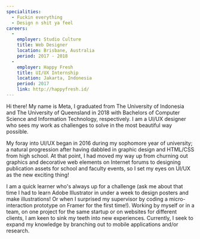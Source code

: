 ```yaml
---
specialities:
  - Fuckin everything
  - Design n shit ya feel
careers:
  -
    employer: Studio Culture
    title: Web Designer
    location: Brisbane, Australia
    period: 2017 - 2018
  -
    employer: Happy Fresh
    title: UI/UX Internship
    location: Jakarta, Indonesia
    period: 2017
    link: http://happyfresh.id/
---
```



Hi there! My name is Meta, I graduated from The University of Indonesia and The University of Queensland in 2018 with Bachelors of Computer Science and Information Technology, respectively. I am a UI/UX designer who sees my work as challenges to solve in the most beautiful way possible.

My foray into UI/UX began in 2016 during my sophomore year of university; a natural progression after having dabbled in graphic design and HTML/CSS from high school. At that point, I had moved my way up from churning out graphics and decorative web elements on Internet forums to designing publication assets for school and faculty events, so I set my eyes on UI/UX as the new exciting thing!

I am a quick learner who's always up for a challenge (ask me about that time I had to learn Adobe Illustrator in under a week to design posters and make illustrations! Or when I surprised my supervisor by coding a micro-interaction prototype on Framer for the first time!). Working by myself or in a team, on one project for the same startup or on websites for different clients, I am keen to sink my teeth into new experiences. Currently, I seek to expand my knowledge by branching out to mobile applications and/or research.